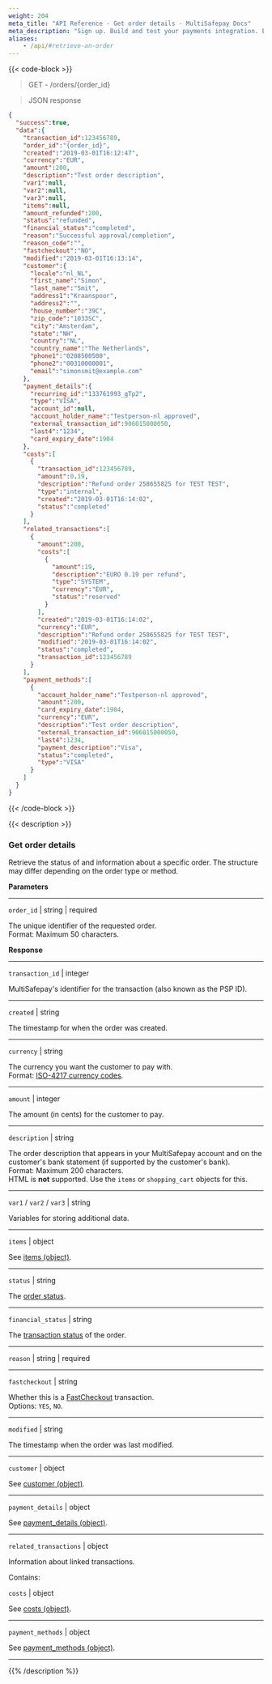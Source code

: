 ```yaml
---
weight: 204
meta_title: "API Reference - Get order details - MultiSafepay Docs"
meta_description: "Sign up. Build and test your payments integration. Explore our products and services. Use our API Reference, SDKs, and wrappers. Get support."
aliases:
    - /api/#retrieve-an-order
---
```

{{< code-block >}}
> GET - /orders/{order_id}


> JSON response

```json
{
  "success":true,
  "data":{
    "transaction_id":123456789,
    "order_id":"{order_id}",
    "created":"2019-03-01T16:12:47",
    "currency":"EUR",
    "amount":200,
    "description":"Test order description",
    "var1":null,
    "var2":null,
    "var3":null,
    "items":null,
    "amount_refunded":200,
    "status":"refunded",
    "financial_status":"completed",
    "reason":"Successful approval/completion",
    "reason_code":"",
    "fastcheckout":"NO",
    "modified":"2019-03-01T16:13:14",
    "customer":{
      "locale":"nl_NL",
      "first_name":"Simon",
      "last_name":"Smit",
      "address1":"Kraanspoor",
      "address2":"",
      "house_number":"39C",
      "zip_code":"1033SC",
      "city":"Amsterdam",
      "state":"NH",
      "country":"NL",
      "country_name":"The Netherlands",
      "phone1":"0208500500",
      "phone2":"00310000001",
      "email":"simonsmit@example.com"
    },
    "payment_details":{
      "recurring_id":"133761993_gTp2",
      "type":"VISA",
      "account_id":null,
      "account_holder_name":"Testperson-nl approved",
      "external_transaction_id":906015000050,
      "last4":"1234",
      "card_expiry_date":1904
    },
    "costs":[
      {
        "transaction_id":123456789,
        "amount":0.19,
        "description":"Refund order 258655825 for TEST TEST",
        "type":"internal",
        "created":"2019-03-01T16:14:02",
        "status":"completed"
      }
    ],
    "related_transactions":[
      {
        "amount":200,
        "costs":[
          {
            "amount":19,
            "description":"EURO 0.19 per refund",
            "type":"SYSTEM",
            "currency":"EUR",
            "status":"reserved"
          }
        ],
        "created":"2019-03-01T16:14:02",
        "currency":"EUR",
        "description":"Refund order 258655825 for TEST TEST",
        "modified":"2019-03-01T16:14:02",
        "status":"completed",
        "transaction_id":123456789
      }
    ],
    "payment_methods":[
      {
        "account_holder_name":"Testperson-nl approved",
        "amount":200,
        "card_expiry_date":1904,
        "currency":"EUR",
        "description":"Test order description",
        "external_transaction_id":906015000050,
        "last4":1234,
        "payment_description":"Visa",
        "status":"completed",
        "type":"VISA"
      }
    ]
  }
}
```
{{< /code-block >}}

{{< description >}}
### Get order details

Retrieve the status of and information about a specific order. The structure may differ depending on the order type or method.

**Parameters**

----------------
`order_id` | string | required

The unique identifier of the requested order.                             
Format: Maximum 50 characters.


**Response**

----------------
`transaction_id` | integer

MultiSafepay's identifier for the transaction (also known as the PSP ID).

----------------
`created` | string

The timestamp for when the order was created.

----------------
`currency` | string 

The currency you want the customer to pay with.  
Format: [ISO-4217 currency codes](https://www.iso.org/iso-4217-currency-codes.html). 

----------------
`amount` | integer 

The amount (in cents) for the customer to pay. 

----------------
`description` | string 

The order description that appears in your MultiSafepay account and on the customer's bank statement (if supported by the customer's bank).   
Format: Maximum 200 characters.   
HTML is **not** supported. Use the `items` or `shopping_cart` objects for this.

----------------
`var1` / `var2` / `var3` | string 

Variables for storing additional data. 

----------------
`items` | object 

See [items (object)](/api/#items-object).

----------------
`status` | string

The [order status](/payments/multisafepay-statuses/). 

----------------
`financial_status` | string

The [transaction status](/payments/multisafepay-statuses/) of the order.

----------------
`reason` | string | required
 

----------------
`fastcheckout` | string 

Whether this is a [FastCheckout](/payments/methods/fastcheckout/) transaction.  
Options: `YES`, `NO`.

----------------
`modified` | string

The timestamp when the order was last modified.

----------------
`customer` | object 

See [customer (object)](/api/#customer-object).

----------------
`payment_details` | object

See [payment_details (object)](/api/#payment-details-object).

----------------
`related_transactions` | object

Information about linked transactions.

Contains:  

`costs` | object

See [costs (object)](/api/#costs-object).

----------------
`payment_methods` | object

See [payment_methods (object)](/api/#payment-methods-object).

----------------

{{% /description %}}
